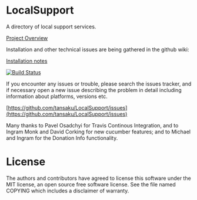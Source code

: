 LocalSupport
============

A directory of local support services. 

[Project Overview](https://sites.google.com/site/saasellsprojects/projects/local-support/getting-started---project-overview)

Installation and other technical issues are being gathered in the github wiki:

[Installation notes](wiki/installation)

[![Build Status](https://travis-ci.org/tansaku/LocalSupport.png)](https://travis-ci.org/tansaku/LocalSupport)

If you encounter any issues or trouble, please search the issues tracker, and if necessary open a new issue describing the problem in detail including information about platforms, versions etc. 

[https://github.com/tansaku/LocalSupport/issues](https://github.com/tansaku/LocalSupport/issues)

Many thanks to Pavel Osadchyi for Travis Continous Integration, and to Ingram Monk and David Corking for new cucumber features; and to Michael and Ingram for the Donation Info functionality.

License
=======

The authors and contributors have agreed to license this software
under the MIT license, an open source free software license. See the
file named COPYING which includes a disclaimer of warranty.
